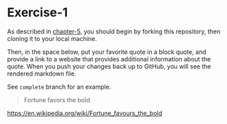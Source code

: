 # Exercise-1

As described in [chapter-5](https://info201-s17.github.io/book/introduction-to-git-and-github.html), you should begin by forking this repository, then cloning it to your local machine.

Then, in the space below, put your favorite quote in a block quote, and provide a link to a website that provides additional information about the quote. When you push your changes back up to GitHub, you will see the rendered markdown file.

See `complete` branch for an example.

> Fortune favors the bold

https://en.wikipedia.org/wiki/Fortune_favours_the_bold
